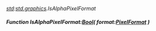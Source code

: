 _[std](../../modules/std/std-module.md):[std.graphics](../../modules/std/std-graphics.md).IsAlphaPixelFormat_
##### Function IsAlphaPixelFormat:[Bool](../../modules/wonkey/wonkey-types-bool.md)( format:[PixelFormat](../../modules/std/std-graphics-pixelformat.md) )
